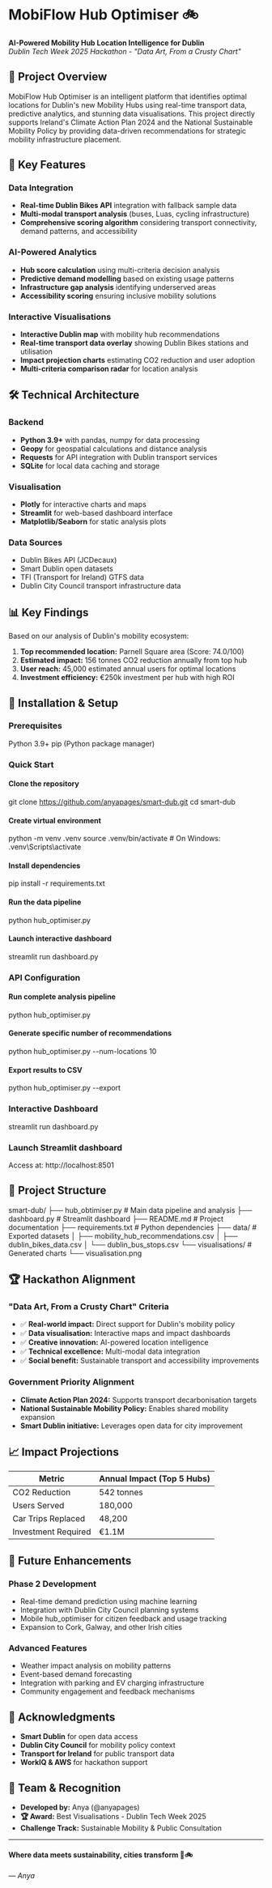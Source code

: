 # MobiFlow Hub Optimiser 🚲

**AI-Powered Mobility Hub Location Intelligence for Dublin**  
*Dublin Tech Week 2025 Hackathon - "Data Art, From a Crusty Chart"*

## 🎯 Project Overview

MobiFlow Hub Optimiser is an intelligent platform that identifies optimal locations for Dublin's new Mobility Hubs using real-time transport data, predictive analytics, and stunning data visualisations. This project directly supports Ireland's Climate Action Plan 2024 and the National Sustainable Mobility Policy by providing data-driven recommendations for strategic mobility infrastructure placement.

## 🚀 Key Features

### **Data Integration**
- **Real-time Dublin Bikes API** integration with fallback sample data
- **Multi-modal transport analysis** (buses, Luas, cycling infrastructure)
- **Comprehensive scoring algorithm** considering transport connectivity, demand patterns, and accessibility

### **AI-Powered Analytics**
- **Hub score calculation** using multi-criteria decision analysis
- **Predictive demand modelling** based on existing usage patterns
- **Infrastructure gap analysis** identifying underserved areas
- **Accessibility scoring** ensuring inclusive mobility solutions

### **Interactive Visualisations**
- **Interactive Dublin map** with mobility hub recommendations
- **Real-time transport data overlay** showing Dublin Bikes stations and utilisation
- **Impact projection charts** estimating CO2 reduction and user adoption
- **Multi-criteria comparison radar** for location analysis

## 🛠️ Technical Architecture

### **Backend**
- **Python 3.9+** with pandas, numpy for data processing
- **Geopy** for geospatial calculations and distance analysis
- **Requests** for API integration with Dublin transport services
- **SQLite** for local data caching and storage

### **Visualisation**
- **Plotly** for interactive charts and maps
- **Streamlit** for web-based dashboard interface
- **Matplotlib/Seaborn** for static analysis plots

### **Data Sources**
- Dublin Bikes API (JCDecaux)
- Smart Dublin open datasets
- TFI (Transport for Ireland) GTFS data
- Dublin City Council transport infrastructure data

## 📊 Key Findings

Based on our analysis of Dublin's mobility ecosystem:

1. **Top recommended location:** Parnell Square area (Score: 74.0/100)
2. **Estimated impact:** 156 tonnes CO2 reduction annually from top hub
3. **User reach:** 45,000 estimated annual users for optimal locations
4. **Investment efficiency:** €250k investment per hub with high ROI

## 🚗 Installation & Setup

### **Prerequisites**
Python 3.9+
pip (Python package manager)

### **Quick Start**
####  Clone the repository
git clone https://github.com/anyapages/smart-dub.git
cd smart-dub

####  Create virtual environment
python -m venv .venv
source .venv/bin/activate  # On Windows: .venv\Scripts\activate

####  Install dependencies
pip install -r requirements.txt

####  Run the data pipeline
python hub_optimiser.py

####  Launch interactive dashboard
streamlit run dashboard.py

### **API Configuration**

#### Run complete analysis pipeline
python hub_optimiser.py

#### Generate specific number of recommendations
python hub_optimiser.py --num-locations 10

#### Export results to CSV
python hub_optimiser.py --export

### **Interactive Dashboard**
streamlit run dashboard.py

### **Launch Streamlit dashboard**
Access at: http://localhost:8501

## 📁 Project Structure

smart-dub/
├── hub_obtimiser.py # Main data pipeline and analysis
├── dashboard.py # Streamlit dashboard
├── README.md # Project documentation
├── requirements.txt # Python dependencies
├── data/ # Exported datasets
│ ├── mobility_hub_recommendations.csv
│ ├── dublin_bikes_data.csv
│ └── dublin_bus_stops.csv
└── visualisations/ # Generated charts
└── visualisation.png

## 🏆 Hackathon Alignment

### **"Data Art, From a Crusty Chart" Criteria**
- ✅ **Real-world impact:** Direct support for Dublin's mobility policy
- ✅ **Data visualisation:** Interactive maps and impact dashboards
- ✅ **Creative innovation:** AI-powered location intelligence
- ✅ **Technical excellence:** Multi-modal data integration
- ✅ **Social benefit:** Sustainable transport and accessibility improvements

### **Government Priority Alignment**
- **Climate Action Plan 2024:** Supports transport decarbonisation targets
- **National Sustainable Mobility Policy:** Enables shared mobility expansion
- **Smart Dublin initiative:** Leverages open data for city improvement

## 📈 Impact Projections

| Metric | Annual Impact (Top 5 Hubs) |
|--------|---------------------------|
| CO2 Reduction | 542 tonnes |
| Users Served | 180,000 |
| Car Trips Replaced | 48,200 |
| Investment Required | €1.1M |

## 🔄 Future Enhancements

### **Phase 2 Development**
- Real-time demand prediction using machine learning
- Integration with Dublin City Council planning systems
- Mobile hub_optimiser for citizen feedback and usage tracking
- Expansion to Cork, Galway, and other Irish cities

### **Advanced Features**
- Weather impact analysis on mobility patterns
- Event-based demand forecasting
- Integration with parking and EV charging infrastructure
- Community engagement and feedback mechanisms

## 🙏 Acknowledgments

- **Smart Dublin** for open data access
- **Dublin City Council** for mobility policy context
- **Transport for Ireland** for public transport data
- **WorkIQ & AWS** for hackathon support 

## 👥 Team & Recognition
- **Developed by:** Anya (@anyapages)
- **🏆 Award:** Best Visualisations - Dublin Tech Week 2025
- **Challenge Track:** Sustainable Mobility & Public Consultation 

---
#### Where data meets sustainability, cities transform 🌱🚲
*— Anya* 